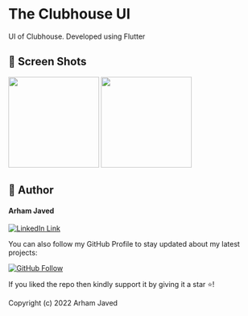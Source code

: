 # The Clubhouse UI

UI of Clubhouse. Developed using Flutter

## 📱 Screen Shots

<img src="https://user-images.githubusercontent.com/101502781/159453860-04352f43-9aec-4510-ada1-33229a3e3fa7.jpeg" width=180>
<img src="https://user-images.githubusercontent.com/101502781/159453853-429aadb1-ca4b-47df-af16-8764969587bd.jpeg" width=180> 

## 🧑 Author

#### Arham Javed
[![LinkedIn Link](https://img.shields.io/badge/Connect-Arham-blue.svg?logo=linkedin&longCache=true&style=social&label=Connect
)](https://www.linkedin.com/in/arham-javed-9b4107216/)

You can also follow my GitHub Profile to stay updated about my latest projects:

[![GitHub Follow](https://img.shields.io/badge/Connect-Arham-blue.svg?logo=Github&longCache=true&style=social&label=Follow)](https://github.com/Arham07)

If you liked the repo then kindly support it by giving it a star ⭐!

Copyright (c) 2022 Arham Javed
